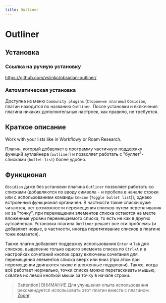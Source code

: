 ```yaml
---
title: Outliner
---
```


# Outliner

## Установка

### Ссылка на ручную установку

<https://github.com/vslinko/obsidian-outliner/>

### Автоматическая установка

Доступна из меню `Community plugins` (`Сторонние плагины`) `Obsidian`, плагин находится по названию `Outliner`. После установки и включения плагина никаких дополнительных настроек, как правило, не требуется.

## Краткое описание

Work with your lists like in Workflowy or Roam Research.

Плагин, который добавляет в программу частичную поддержку функций аутлайнера (`outliner`) и позволяет работать с "буллет"-списками (`bullet-list`) более удобно.

## Функционал

`Obsidian` даже без установки плагина `Outliner` позволяет работать со списками (добавляются по вводу символа `-` и пробела в начале строки или с использованием команды `Список` (`Toggle bullet list`)), однако встроенный функционал органичен. В частности такие списки хуже читаются, нет возможности перемещения списков путем перетягивания их за "точку", при перемещении элементов списка остаются на месте вложенные уровни перемещаемого списка, то есть не как в других аутлайнерах. Установка плагина `Outliner` решает все эти проблемы (и добавляет новые, в частности, иногда перетягивание списков в плагине тоже ломается).

Также плагин добавляет поддержку использования `Enter` и `Tab` для списков, выделение только одного элемента списка по `Ctrl+A` и в настройках сочетаний кнопок сразу включены сочетания для перемещения элементов списка вверх или вниз (при этом при перемещении двигаются также и вложенные подуровни). Также, когда всё работает нормально, точки списка можно перетаскивать мышью, схватив их левой кнопкой мыши за точку в начале строки.

> [!attention] ВНИМАНИЕ
> Для улучшения опыта использования рекомендуется использовать этот плагин вместе с плагином [Zoom](<./Zoom.md>)!
